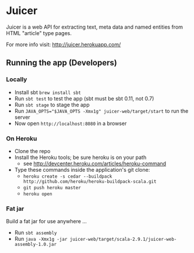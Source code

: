 # Juicer

Juicer is a web API for extracting text, meta data and named entities from HTML "article" type pages.

For more info visit: http://juicer.herokuapp.com/

## Running the app (Developers)

### Locally

* Install sbt `brew install sbt`
* Run `sbt test` to test the app (sbt must be sbt 0.11, not 0.7)
* Run `sbt stage` to stage the app
* Run `JAVA_OPTS="$JAVA_OPTS -Xmx1g" juicer-web/target/start` to run the server
* Now open `http://localhost:8080` in a browser

### On Heroku

- Clone the repo
- Install the Heroku tools; be sure heroku is on your path
  - see http://devcenter.heroku.com/articles/heroku-command
- Type these commands inside the application's git clone:
  - `heroku create -s cedar --buildpack http://github.com/heroku/heroku-buildpack-scala.git`
  - `git push heroku master`
  - `heroku open`

### Fat jar

Build a fat jar for use anywhere ...

* Run `sbt assembly`
* Run `java -Xmx1g -jar juicer-web/target/scala-2.9.1/juicer-web-assembly-1.0.jar`



